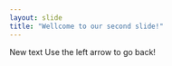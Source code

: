 ```yaml
---
layout: slide
title: "Wellcome to our second slide!"
---
```

New text
Use the left arrow to go back!

